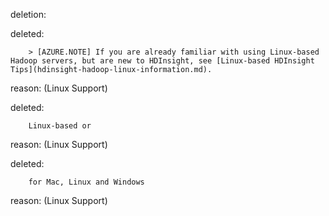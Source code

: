 deletion:

deleted:

		> [AZURE.NOTE] If you are already familiar with using Linux-based Hadoop servers, but are new to HDInsight, see [Linux-based HDInsight Tips](hdinsight-hadoop-linux-information.md).

reason: (Linux Support)

deleted:

		Linux-based or

reason: (Linux Support)

deleted:

		for Mac, Linux and Windows

reason: (Linux Support)

